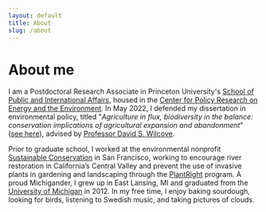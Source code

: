 ```yaml
---
layout: default
title: About
slug: /about
---
```


# About me

I am a Postdoctoral Research Associate in Princeton University's [School of Public and International Affairs](https://spia.princeton.edu), housed in the [Center for Policy Research on Energy and the Environment](https://cpree.princeton.edu/).
In May 2022, I defended my dissertation in environmental policy, titled "*Agriculture in flux, biodiversity in the balance: conservation implications of agricultural expansion and abandonment*" ([see here](https://dataspace.princeton.edu/handle/88435/dsp0141687m68v)), advised by [Professor David S. Wilcove](https://dwilcove.scholar.princeton.edu/meet-team).

Prior to graduate school, I worked at the environmental nonprofit [Sustainable Conservation](https://suscon.org/) in San Francisco, working to encourage river restoration in California’s Central Valley and prevent the use of invasive plants in gardening and landscaping through the [PlantRight](https://plantright.org/) program.
A proud Michigander, I grew up in East Lansing, MI and graduated from the [University of Michigan](https://umich.edu/) in 2012.
In my free time, I enjoy baking sourdough, looking for birds, listening to Swedish music, and taking pictures of clouds.

